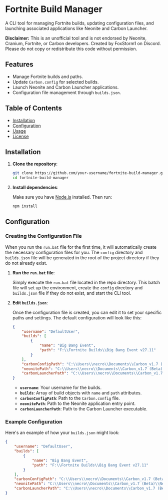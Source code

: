 # Fortnite Build Manager

A CLI tool for managing Fortnite builds, updating configuration files, and launching associated applications like Neonite and Carbon Launcher.

**Disclaimer:** This is an unofficial tool and is not endorsed by Neonite, Cranium, Fortnite, or Carbon developers. Created by FoxStorm1 on Discord. Please do not copy or redistribute this code without permission.

## Features

- Manage Fortnite builds and paths.
- Update `Carbon.config` for selected builds.
- Launch Neonite and Carbon Launcher applications.
- Configuration file management through `builds.json`.

## Table of Contents

- [Installation](#installation)
- [Configuration](#configuration)
- [Usage](#usage)
- [License](#license)

## Installation

1. **Clone the repository**:

    ```bash
    git clone https://github.com/your-username/fortnite-build-manager.git
    cd fortnite-build-manager
    ```

2. **Install dependencies**:

    Make sure you have [Node.js](https://nodejs.org/) installed. Then run:

    ```bash
    npm install
    ```

## Configuration

### Creating the Configuration File

When you run the `run.bat` file for the first time, it will automatically create the necessary configuration files for you. The `config` directory and `builds.json` file will be generated in the root of the project directory if they do not already exist.

1. **Run the `run.bat` file**:

    Simply execute the `run.bat` file located in the repo directory. This batch file will set up the environment, create the `config` directory and `builds.json` file if they do not exist, and start the CLI tool.

2. **Edit `builds.json`**:

    Once the configuration file is created, you can edit it to set your specific paths and settings. The default configuration will look like this:

    ```json
    {
        "username": "DefaultUser",
        "builds": [
            {
                "name": "Big Bang Event",
                "path": "F:\\Fortnite Builds\\Big Bang Event v27.11"
            }
        ],
        "carbonConfigPath": "C:\\Users\\necro\\Documents\\Carbon_v1.7 (Beta)\\Carbon.config",
        "neonitePath": "C:\\Users\\necro\\Documents\\Carbon_v1.7 (Beta)\\Neonite-main\\app.js",
        "carbonLauncherPath": "C:\\Users\\necro\\Documents\\Carbon_v1.7 (Beta)\\CarbonLauncher.exe"
    }
    ```

    - **`username`**: Your username for the builds.
    - **`builds`**: Array of build objects with `name` and `path` attributes.
    - **`carbonConfigPath`**: Path to the `Carbon.config` file.
    - **`neonitePath`**: Path to the Neonite application entry point.
    - **`carbonLauncherPath`**: Path to the Carbon Launcher executable.

### Example Configuration

Here's an example of how your `builds.json` might look:

```json
{
    "username": "DefaultUser",
    "builds": [
        {
            "name": "Big Bang Event",
            "path": "F:\\Fortnite Builds\\Big Bang Event v27.11"
        }
    ],
    "carbonConfigPath": "C:\\Users\\necro\\Documents\\Carbon_v1.7 (Beta)\\Carbon.config",
    "neonitePath": "C:\\Users\\necro\\Documents\\Carbon_v1.7 (Beta)\\Neonite-main\\app.js",
    "carbonLauncherPath": "C:\\Users\\necro\\Documents\\Carbon_v1.7 (Beta)\\CarbonLauncher.exe"
}
